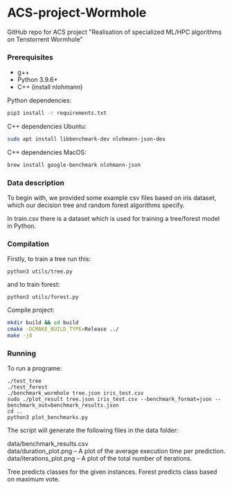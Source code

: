 # ACS-project-Wormhole
GitHub repo for ACS project "Realisation of specialized ML/HPC algorithms on Tenstorrent Wormhole"

### Prerequisites
- g++
- Python 3.9.6+
- C++ (install nlohmann)

Python dependencies:
```bash
pip3 install -r requirements.txt
```

C++ dependencies Ubuntu:
```bash
sudo apt install libbenchmark-dev nlohmann-json-dev
```

C++ dependencies MacOS:
```bash
brew install google-benchmark nlohmann-json
```

### Data description
To begin with, we provided some example csv files based on iris dataset, which our decision tree and random forest algorithms specify. 

In train.csv there is a dataset which is used for training a tree/forest model in Python. 

### Compilation
Firstly, to train a tree run this:
```{bash}
python3 utils/tree.py
```
and to train forest:
```{bash}
python3 utils/forest.py
```

Compile project:
```bash
mkdir build && cd build
cmake -DCMAKE_BUILD_TYPE=Release ../
make -j8
```

### Running
To run a programe:
```{bash}
./test_tree
./test_forest
./benchmark_wormhole tree.json iris_test.csv
sudo ./plot_result tree.json iris_test.csv --benchmark_format=json --benchmark_out=benchmark_results.json
cd ..
python3 plot_benchmarks.py    
```
The script will generate the following files in the data folder:

data/benchmark_results.csv <br>
data/duration_plot.png – A plot of the average execution time per prediction. <br>
data/iterations_plot.png – A plot of the total number of iterations.

Tree predicts classes for the given instances. Forest predicts class based on maximum vote.
